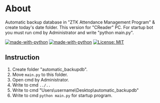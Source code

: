 # About
Automatic backup database in "ZTK Attendance Management Program" &amp; create today's date folder.
This version for "CReader" PC.
For startup bot you must run cmd by Administrator and write "python main.py".

[![made-with-python](https://img.shields.io/badge/Made%20with-Python-1f425f.svg)](https://www.python.org/)
[![made-with-python](https://img.shields.io/badge/Made%20with-PyAutoGUI-1f425f.svg)](https://pyautogui.readthedocs.io/en/latest/#)
[![License: MIT](https://img.shields.io/badge/License-MIT-yellow.svg)](https://opensource.org/licenses/MIT)

## Instruction

1. Create folder "automatic_backupdb".
2. Move `main.py` to this folder.
3. Open cmd by Administrator.
4. Write to cmd `../..`
5. Write to cmd "Users\username\Desktop\automatic_backupdb"
6. Write to cmd `python main.py` for startup program.
